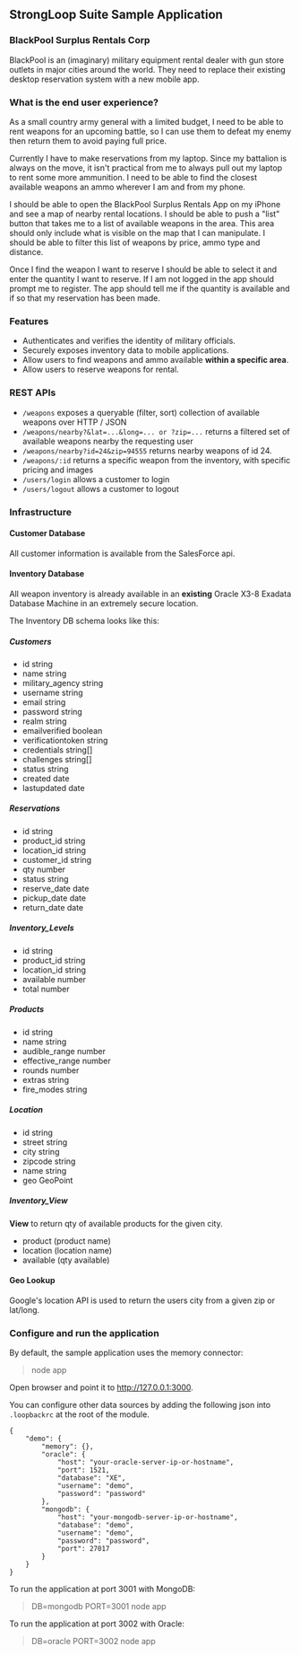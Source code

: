 ## StrongLoop Suite Sample Application

### BlackPool Surplus Rentals Corp

BlackPool is an (imaginary) military equipment rental dealer with gun store 
outlets in major cities around the world. They need to replace their existing 
desktop reservation system with a new mobile app.

### What is the end user experience?

As a small country army general with a limited budget, I need to be able to rent 
weapons for an upcoming battle, so I can use them to defeat my enemy then return 
them to avoid paying full price.

Currently I have to make reservations from my laptop. Since my battalion is 
always on the move, it isn't practical from me to always pull out my laptop to 
rent some more ammunition. I need to be able to find the closest available 
weapons an ammo wherever I am and from my phone. 

I should be able to open the BlackPool Surplus Rentals App on my iPhone and see 
a map of nearby rental locations. I should be able to push a "list" button that 
takes me to a list of available weapons in the area. This area should only 
include what is visible on the map that I can manipulate. I should be able to 
filter this list of weapons by price, ammo type and distance.

Once I find the weapon I want to reserve I should be able to select it and enter 
the quantity I want to reserve. If I am not logged in the app should prompt me 
to register. The app should tell me if the quantity is available and if so that 
my reservation has been made.

### Features

 - Authenticates and verifies the identity of military officials.
 - Securely exposes inventory data to mobile applications.
 - Allow users to find weapons and ammo available **within a specific area**.
 - Allow users to reserve weapons for rental.

### REST APIs

 - `/weapons` exposes a queryable (filter, sort) collection of available weapons 
    over HTTP / JSON
 - `/weapons/nearby?&lat=...&long=... or ?zip=...` returns a filtered set of 
    available weapons nearby the requesting user
 - `/weapons/nearby?id=24&zip=94555` returns nearby weapons of id 24.
 - `/weapons/:id` returns a specific weapon from the inventory, with specific 
    pricing and images
 - `/users/login` allows a customer to login
 - `/users/logout` allows a customer to logout

### Infrastructure

#### Customer Database

All customer information is available from the SalesForce api.

#### Inventory Database

All weapon inventory is already available in an **existing** Oracle X3-8 Exadata 
Database Machine in an extremely secure location.

The Inventory DB schema looks like this:

##### **Customers**
 - id string
 - name string
 - military_agency string
 - username string
 - email string
 - password string
 - realm string
 - emailverified boolean
 - verificationtoken string
 - credentials string[]
 - challenges string[]
 - status string
 - created date
 - lastupdated date
 
##### **Reservations**
 - id string
 - product_id string
 - location_id string
 - customer_id string
 - qty number
 - status string
 - reserve_date date
 - pickup_date date
 - return_date date

##### **Inventory_Levels**
 - id string
 - product_id string
 - location_id string
 - available number
 - total number
 
##### **Products**
 - id string
 - name string
 - audible_range number
 - effective_range number
 - rounds number
 - extras string
 - fire_modes string
 
##### **Location**
 - id string
 - street string
 - city string
 - zipcode string
 - name string
 - geo GeoPoint

##### **Inventory_View**

**View** to return qty of available products for the given city.

 - product (product name)
 - location (location name)
 - available (qty available)

#### Geo Lookup

Google's location API is used to return the users city from a given zip or lat/long.

### Configure and run the application

By default, the sample application uses the memory connector:
 
> node app

Open browser and point it to http://127.0.0.1:3000.

You can configure other data sources by adding the following json into `.loopbackrc`
at the root of the module.

    {
        "demo": {
            "memory": {},
            "oracle": {
                "host": "your-oracle-server-ip-or-hostname",
                "port": 1521,
                "database": "XE",
                "username": "demo",
                "password": "password"
            },
            "mongodb": {
                "host": "your-mongodb-server-ip-or-hostname",
                "database": "demo",
                "username": "demo",
                "password": "password",
                "port": 27017
            }
        }
    }

To run the application at port 3001 with MongoDB:

> DB=mongodb PORT=3001 node app

To run the application at port 3002 with Oracle:

> DB=oracle PORT=3002 node app


